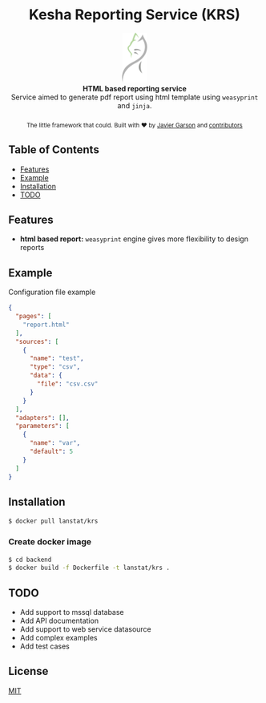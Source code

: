 <h1 align="center">Kesha Reporting Service (KRS)</h1>
<div align="center">
  <img src="logo.png" height="100"/>
</div>
<div align="center">
  <strong>HTML based reporting service</strong>
</div>
<div align="center">
  Service aimed to generate pdf report using html template using <code>weasyprint</code> and <code>jinja</code>.
</div>

<br />

<div align="center">
  <sub>The little framework that could. Built with ❤︎ by
  <a href="https://lanstat.net">Javier Garson</a> and
  <a href="https://github.com/lanstat/kesha-reporting-service/graphs/contributors">
    contributors
  </a>
</div>

## Table of Contents
- [Features](#features)
- [Example](#example)
- [Installation](#installation)
- [TODO](#todo)

## Features
- __html based report:__ `weasyprint` engine gives more flexibility to design reports

## Example
Configuration file example
```json
{
  "pages": [
    "report.html"
  ],
  "sources": [
    {
      "name": "test",
      "type": "csv",
      "data": {
        "file": "csv.csv"
      }
    }
  ],
  "adapters": [],
  "parameters": [
    {
      "name": "var",
      "default": 5
    }
  ]
}
```

## Installation
```sh
$ docker pull lanstat/krs
```
### Create docker image
```sh
$ cd backend
$ docker build -f Dockerfile -t lanstat/krs .
```

## TODO
- Add support to mssql database
- Add API documentation
- Add support to web service datasource
- Add complex examples
- Add test cases

## License
[MIT](https://tldrlegal.com/license/mit-license)


